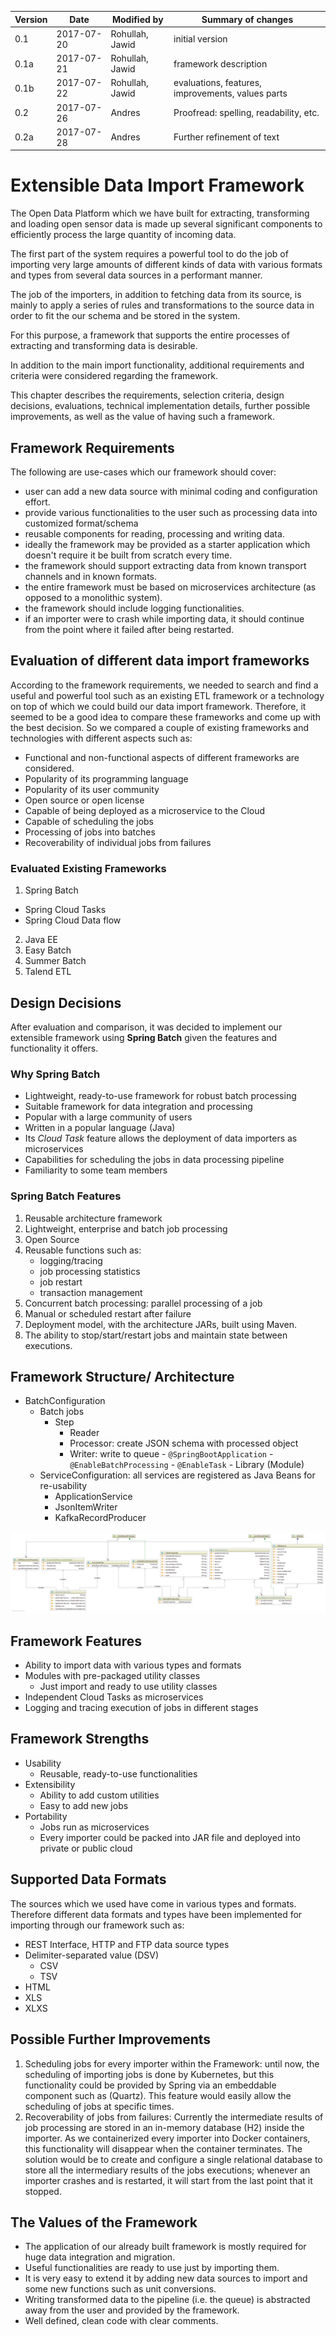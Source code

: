 |Version|Date|Modified by|Summary of changes|
|-------|----|-----------|------------------|
|  0.1  | 2017-07-20 | Rohullah, Jawid | initial version |
|  0.1a | 2017-07-21 | Rohullah, Jawid | framework description |
|  0.1b | 2017-07-22 | Rohullah, Jawid | evaluations, features, improvements, values parts |
| 0.2  | 2017-07-26 | Andres | Proofread: spelling, readability, etc.
| 0.2a | 2017-07-28 | Andres | Further refinement of text

# Extensible Data Import Framework

The Open Data Platform which we have built for extracting, transforming and loading open sensor data is made up several significant components to efficiently process the large quantity of incoming data.

The first part of the system requires a powerful tool to do the job of importing very large amounts of different kinds of data with various formats and types from several data sources in a performant manner.

The job of the importers, in addition to fetching data from its source, is mainly to apply a series of rules and transformations to the source data in order to fit the our schema and be stored in the system.

For this purpose, a framework that supports the entire processes of extracting and transforming data is desirable.

In addition to the main import functionality, additional requirements and criteria were considered regarding the framework.

This chapter describes the requirements, selection criteria, design decisions, evaluations, technical implementation details, further possible improvements, as well as the value of having such a framework.

## Framework Requirements
The following are use-cases which our framework should cover:
  * user can add a new data source with minimal  coding and configuration effort.
  * provide various functionalities to the user such as processing data into customized format/schema
  * reusable components for reading, processing and writing data.
  * ideally the framework may be provided as a starter application which doesn't require it be built from scratch every time.
  * the framework should support extracting data from known transport channels and in known formats.
  * the entire framework must be based on microservices architecture (as opposed to a monolithic system).
  * the framework should include logging functionalities.
  * if an importer were to crash while importing data, it should continue from the point where it failed after being restarted.

## Evaluation of different data import frameworks
According to the framework requirements, we needed to search and find a useful and powerful tool such as an existing ETL framework or a technology on top of which we could build our data import framework. Therefore, it seemed to be a good idea to compare these frameworks and come up with the best decision. So we compared a couple of existing frameworks and technologies with different aspects such as:

- Functional and non-functional aspects of different frameworks are considered.
- Popularity of its programming language
- Popularity of its user community
- Open source or open license
- Capable of being deployed as a microservice to the Cloud
- Capable of scheduling the jobs
- Processing of jobs into batches
- Recoverability of individual jobs from failures  

### Evaluated Existing Frameworks
1. Spring Batch
  - Spring Cloud Tasks
  - Spring Cloud Data flow
2. Java EE
3. Easy Batch
4. Summer Batch
5. Talend ETL

## Design Decisions
After evaluation and comparison, it was decided to implement our extensible framework using **Spring Batch** given the features and functionality it offers.

### Why Spring Batch
  - Lightweight, ready-to-use framework for robust batch processing
  - Suitable framework for data integration and processing
  - Popular with a large community of users
  - Written in a popular language (Java)
  - Its *Cloud Task* feature allows the deployment of data importers as microservices
  - Capabilities for scheduling the jobs in data processing pipeline
  - Familiarity to some team members

### Spring Batch Features
1. Reusable architecture framework
2. Lightweight, enterprise and batch job processing
3. Open Source
4. Reusable functions such as:
    - logging/tracing
    - job processing statistics
    - job restart
    - transaction management
5. Concurrent batch processing: parallel processing of a job
6. Manual or scheduled restart after failure
7. Deployment model, with the architecture JARs, built using Maven.
8. The ability to stop/start/restart jobs and maintain state between executions.

## Framework Structure/ Architecture
   - BatchConfiguration
      - Batch jobs
        - Step
          - Reader
          - Processor: create JSON schema with processed object  
          - Writer: write to queue
    - `@SpringBootApplication`
    - `@EnableBatchProcessing`
    - `@EnableTask`
    - Library (Module)
      - ServiceConfiguration: all services are registered as Java Beans for re-usability
        - ApplicationService
        - JsonItemWriter
        - KafkaRecordProducer

![image-title-here](images/class-diagram-fields.png)

## Framework Features  
 - Ability to import data with various types and formats
 - Modules with pre-packaged utility classes
    - Just import and ready to use utility classes
 - Independent Cloud Tasks as microservices
 - Logging and tracing execution of jobs in different stages

## Framework Strengths
  - Usability
    - Reusable, ready-to-use functionalities
  - Extensibility
    - Ability to add custom utilities
    - Easy to add new jobs
  - Portability
    - Jobs run as microservices
    - Every importer could be packed into JAR file and deployed into private or public cloud

## Supported Data Formats
The sources which we used have come in various types and formats. Therefore different data formats and types have been implemented for importing through our framework such as:
  - REST Interface, HTTP and FTP data source types
  - Delimiter-separated value (DSV)
    - CSV
    - TSV
  - HTML
  - XLS
  - XLXS

## Possible Further Improvements
1. Scheduling jobs for every importer within the Framework:
until now, the scheduling of importing jobs is done by Kubernetes, but this functionality could be provided by Spring via an embeddable component such as (Quartz). This feature would easily allow the scheduling of jobs at specific times.
2. Recoverability of jobs from failures:
Currently the intermediate results of job processing are stored in an in-memory database (H2) inside the importer. As we containerized every importer into Docker containers, this functionality will disappear when the container terminates. The solution would be to create and configure a single relational database to store all the intermediary results of the jobs executions; whenever an importer crashes and is restarted, it will start from the last point that it stopped.     

## The Values of the Framework
* The application of our already built framework is mostly required for huge data integration and migration.
* Useful functionalities are ready to use just by importing them.
* It is very easy to extend it by adding new data sources to import and some new functions such as unit conversions.
* Writing transformed data to the pipeline (i.e. the queue) is abstracted away from the user and provided by the framework.
* Well defined, clean code with clear comments.
